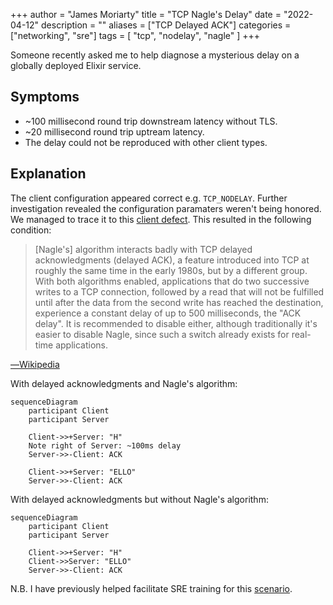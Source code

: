+++
author = "James Moriarty"
title = "TCP Nagle's Delay"
date = "2022-04-12"
description = ""
aliases = ["TCP Delayed ACK"]
categories = ["networking", "sre"]
tags = [
  "tcp",
  "nodelay",
  "nagle"
]
+++

Someone recently asked me to help diagnose a mysterious delay on a globally deployed Elixir service.

## Symptoms

* ~100 millisecond round trip downstream latency without TLS.
* ~20 millisecond round trip uptream latency.
* The delay could not be reproduced with other client types.

## Explanation

The client configuration appeared correct e.g. `TCP_NODELAY`. Further investigation revealed the configuration paramaters weren't being honored. We managed to trace it to this [client defect](https://github.com/elixir-grpc/grpc/issues/176). This resulted in the following condition:

> [Nagle's] algorithm interacts badly with TCP delayed acknowledgments (delayed ACK), a feature introduced into TCP at roughly the same time in the early 1980s, but by a different group. With both algorithms enabled, applications that do two successive writes to a TCP connection, followed by a read that will not be fulfilled until after the data from the second write has reached the destination, experience a constant delay of up to 500 milliseconds, the "ACK delay". It is recommended to disable either, although traditionally it's easier to disable Nagle, since such a switch already exists for real-time applications.

[―Wikipedia](https://en.wikipedia.org/wiki/Nagle%27s_algorithm)

With delayed acknowledgments and Nagle's algorithm:

```mermaid
sequenceDiagram
    participant Client
    participant Server

    Client->>+Server: "H"
    Note right of Server: ~100ms delay
    Server->>-Client: ACK
    
    Client->>+Server: "ELLO"
    Server->>-Client: ACK
```

With delayed acknowledgments but without Nagle's algorithm:

```mermaid
sequenceDiagram
    participant Client
    participant Server

    Client->>+Server: "H"
    Client->>Server: "ELLO"
    Server->>-Client: ACK
```

N.B. I have previously helped facilitate SRE training for this [scenario](https://github.com/jvns/twine-stories/blob/main/50ms-request.twee#L2).
